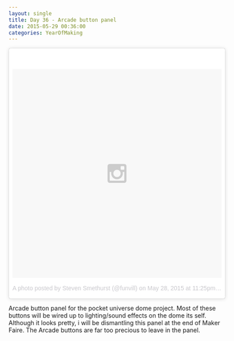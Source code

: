 ```yaml
---
layout: single
title: Day 36 - Arcade button panel
date: 2015-05-29 00:36:00
categories: YearOfMaking
---
```


<blockquote class="instagram-media" data-instgrm-version="6" style=" background:#FFF; border:0; border-radius:3px; box-shadow:0 0 1px 0 rgba(0,0,0,0.5),0 1px 10px 0 rgba(0,0,0,0.15); margin: 1px; max-width:658px; padding:0; width:99.375%; width:-webkit-calc(100% - 2px); width:calc(100% - 2px);"><div style="padding:8px;"> <div style=" background:#F8F8F8; line-height:0; margin-top:40px; padding:50.0% 0; text-align:center; width:100%;"> <div style=" background:url(data:image/png;base64,iVBORw0KGgoAAAANSUhEUgAAACwAAAAsCAMAAAApWqozAAAAGFBMVEUiIiI9PT0eHh4gIB4hIBkcHBwcHBwcHBydr+JQAAAACHRSTlMABA4YHyQsM5jtaMwAAADfSURBVDjL7ZVBEgMhCAQBAf//42xcNbpAqakcM0ftUmFAAIBE81IqBJdS3lS6zs3bIpB9WED3YYXFPmHRfT8sgyrCP1x8uEUxLMzNWElFOYCV6mHWWwMzdPEKHlhLw7NWJqkHc4uIZphavDzA2JPzUDsBZziNae2S6owH8xPmX8G7zzgKEOPUoYHvGz1TBCxMkd3kwNVbU0gKHkx+iZILf77IofhrY1nYFnB/lQPb79drWOyJVa/DAvg9B/rLB4cC+Nqgdz/TvBbBnr6GBReqn/nRmDgaQEej7WhonozjF+Y2I/fZou/qAAAAAElFTkSuQmCC); display:block; height:44px; margin:0 auto -44px; position:relative; top:-22px; width:44px;"></div></div><p style=" color:#c9c8cd; font-family:Arial,sans-serif; font-size:14px; line-height:17px; margin-bottom:0; margin-top:8px; overflow:hidden; padding:8px 0 7px; text-align:center; text-overflow:ellipsis; white-space:nowrap;"><a href="https://www.instagram.com/p/3QXSYlg5Ti/" style=" color:#c9c8cd; font-family:Arial,sans-serif; font-size:14px; font-style:normal; font-weight:normal; line-height:17px; text-decoration:none;" target="_blank">A photo posted by Steven Smethurst (@funvill)</a> on <time style=" font-family:Arial,sans-serif; font-size:14px; line-height:17px;" datetime="2015-05-29T06:25:02+00:00">May 28, 2015 at 11:25pm PDT</time></p></div></blockquote>
<script async defer src="//platform.instagram.com/en_US/embeds.js"></script>

Arcade button panel for the pocket universe dome project. Most of these buttons will be wired up to lighting/sound effects on the dome its self. Although it looks pretty, i will be dismantling this panel at the end of Maker Faire. The Arcade buttons are far too precious to leave in the panel.